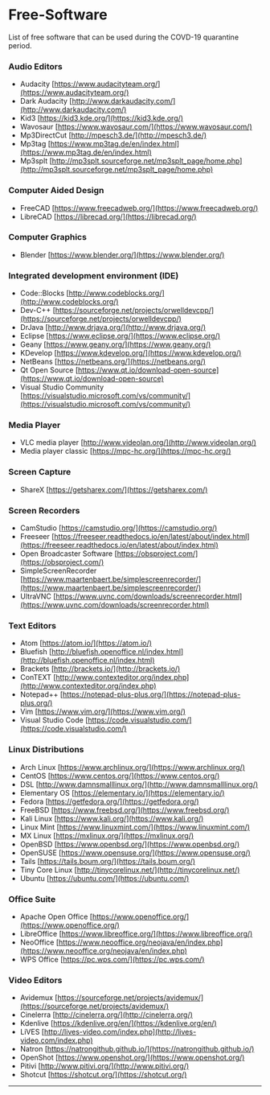 # Free-Software
List of free software that can be used during the COVD-19 quarantine period.

### Audio Editors
* Audacity [https://www.audacityteam.org/](https://www.audacityteam.org/)
* Dark Audacity [http://www.darkaudacity.com/](http://www.darkaudacity.com/)
* Kid3 [https://kid3.kde.org/](https://kid3.kde.org/)
* Wavosaur [https://www.wavosaur.com/](https://www.wavosaur.com/)
* Mp3DirectCut [http://mpesch3.de/](http://mpesch3.de/)
* Mp3tag [https://www.mp3tag.de/en/index.html](https://www.mp3tag.de/en/index.html)
* Mp3splt [http://mp3splt.sourceforge.net/mp3splt_page/home.php](http://mp3splt.sourceforge.net/mp3splt_page/home.php)

### Computer Aided Design
* FreeCAD [https://www.freecadweb.org/](https://www.freecadweb.org/)
* LibreCAD [https://librecad.org/](https://librecad.org/)

### Computer Graphics
* Blender [https://www.blender.org/](https://www.blender.org/)

### Integrated development environment (IDE)
* Code::Blocks [http://www.codeblocks.org/](http://www.codeblocks.org/)
* Dev-C++ [https://sourceforge.net/projects/orwelldevcpp/](https://sourceforge.net/projects/orwelldevcpp/)
* DrJava [http://www.drjava.org/](http://www.drjava.org/)
* Eclipse [https://www.eclipse.org/](https://www.eclipse.org/)
* Geany [https://www.geany.org/](https://www.geany.org/)
* KDevelop [https://www.kdevelop.org/](https://www.kdevelop.org/)
* NetBeans [https://netbeans.org/](https://netbeans.org/)
* Qt Open Source [https://www.qt.io/download-open-source](https://www.qt.io/download-open-source)
* Visual Studio Community [https://visualstudio.microsoft.com/vs/community/](https://visualstudio.microsoft.com/vs/community/)

### Media Player
* VLC media player [http://www.videolan.org/](http://www.videolan.org/)
* Media player classic [https://mpc-hc.org/](https://mpc-hc.org/)

### Screen Capture
* ShareX [https://getsharex.com/](https://getsharex.com/)

### Screen Recorders
* CamStudio [https://camstudio.org/](https://camstudio.org/)
* Freeseer [https://freeseer.readthedocs.io/en/latest/about/index.html](https://freeseer.readthedocs.io/en/latest/about/index.html)
* Open Broadcaster Software [https://obsproject.com/](https://obsproject.com/)
* SimpleScreenRecorder [https://www.maartenbaert.be/simplescreenrecorder/](https://www.maartenbaert.be/simplescreenrecorder/)
* UltraVNC [https://www.uvnc.com/downloads/screenrecorder.html](https://www.uvnc.com/downloads/screenrecorder.html)

### Text Editors
* Atom [https://atom.io/](https://atom.io/)
* Bluefish [http://bluefish.openoffice.nl/index.html](http://bluefish.openoffice.nl/index.html)
* Brackets [http://brackets.io/](http://brackets.io/)
* ConTEXT [http://www.contexteditor.org/index.php](http://www.contexteditor.org/index.php)
* Notepad++ [https://notepad-plus-plus.org/](https://notepad-plus-plus.org/)
* Vim [https://www.vim.org/](https://www.vim.org/)
* Visual Studio Code [https://code.visualstudio.com/](https://code.visualstudio.com/)

### Linux Distributions

* Arch Linux [https://www.archlinux.org/](https://www.archlinux.org/)
* CentOS [https://www.centos.org/](https://www.centos.org/)
* DSL [http://www.damnsmalllinux.org/](http://www.damnsmalllinux.org/)
* Elementary OS [https://elementary.io/](https://elementary.io/)
* Fedora [https://getfedora.org/](https://getfedora.org/)
* FreeBSD [https://www.freebsd.org/](https://www.freebsd.org/)
* Kali Linux [https://www.kali.org/](https://www.kali.org/)
* Linux Mint [https://www.linuxmint.com/](https://www.linuxmint.com/)
* MX Linux [https://mxlinux.org/](https://mxlinux.org/)
* OpenBSD [https://www.openbsd.org/](https://www.openbsd.org/)
* OpenSUSE [https://www.opensuse.org/](https://www.opensuse.org/)
* Tails [https://tails.boum.org/](https://tails.boum.org/)
* Tiny Core Linux [http://tinycorelinux.net/](http://tinycorelinux.net/)
* Ubuntu [https://ubuntu.com/](https://ubuntu.com/)

### Office Suite
* Apache Open Office [https://www.openoffice.org/](https://www.openoffice.org/)
* LibreOffice [https://www.libreoffice.org/](https://www.libreoffice.org/)
* NeoOffice [https://www.neooffice.org/neojava/en/index.php](https://www.neooffice.org/neojava/en/index.php)
* WPS Office [https://pc.wps.com/](https://pc.wps.com/)

### Video Editors
* Avidemux [https://sourceforge.net/projects/avidemux/](https://sourceforge.net/projects/avidemux/)
* Cinelerra [http://cinelerra.org/](http://cinelerra.org/)
* Kdenlive [https://kdenlive.org/en/](https://kdenlive.org/en/)
* LiVES [http://lives-video.com/index.php](http://lives-video.com/index.php)
* Natron [https://natrongithub.github.io/](https://natrongithub.github.io/)
* OpenShot [https://www.openshot.org/](https://www.openshot.org/)
* Pitivi [http://www.pitivi.org/](http://www.pitivi.org/)
* Shotcut [https://shotcut.org/](https://shotcut.org/)

___

